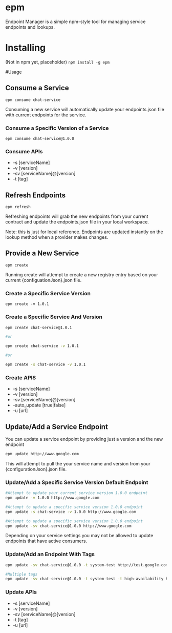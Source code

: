 # epm
Endpoint Manager is a simple npm-style tool for managing service endpoints and lookups.

# Installing

(Not in npm yet, placeholder)
```npm install -g epm```

#Usage

## Consume a Service

```epm consume chat-service```

Consuming a new service will automatically update your endpoints.json file with current endpoints for the service.

### Consume a Specific Version of a Service

```epm consume chat-service@1.0.0```

### Consume APIs
* -s [serviceName]
* -v [version]
* -sv [serviceName]@[version]
* -t [tag]

## Refresh Endpoints

```epm refresh```

Refreshing endpoints will grab the new endpoints from your current contract and update the endpoints.json file in your local workspace. 

Note: this is just for local reference. Endpoints are updated instantly on the lookup method when a provider makes changes.

## Provide a New Service

```epm create```

Running create will attempt to create a new registry entry based on your current {configuationJson}.json file.

### Create a Specific Service Version

```epm create -v 1.0.1```

### Create a Specific Service And Version

```bash
epm create chat-service@1.0.1

#or

epm create chat-service -v 1.0.1

#or 

epm create -s chat-service -v 1.0.1
```

### Create APIS
* -s [serviceName]
* -v [version]
* -sv [serviceName]@[version]
* -auto_update [true|false]
* -u [url]

## Update/Add a Service Endpoint

You can update a service endpoint by providing just a version and the new endpoint

```bash
epm update http://www.google.com
```

This will attempt to pull the your service name and version from your {configurationJson}.json file.

### Update/Add a Specific Service Version Default Endpoint

```bash
#Attempt to update your current service version 1.0.0 endpoint
epm update -v 1.0.0 http://www.google.com

#Attempt to update a specific service version 1.0.0 endpoint
epm update -s chat-service -v 1.0.0 http://www.google.com

#Attempt to update a specific service version 1.0.0 endpoint
epm update -sv chat-service@1.0.0 http://www.google.com
```

Depending on your service settings you may not be allowed to update endpoints that have active consumers.

### Update/Add an Endpoint With Tags

```bash
epm update -sv chat-service@1.0.0 -t system-test http://test.google.com

#Multiple tags
epm update -sv chat-service@1.0.0 -t system-test -t high-availability http://ha.google.com
```

### Update APIs
* -s [serviceName]
* -v [version]
* -sv [serviceName]@[version]
* -t [tag]
* -u [url]



